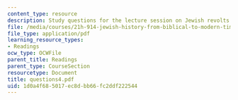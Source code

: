 ```yaml
---
content_type: resource
description: Study questions for the lecture session on Jewish revolts.
file: /media/courses/21h-914-jewish-history-from-biblical-to-modern-times-fall-2007/1d0a4f685017ec8dbb66fc2ddf222544_questions4.pdf
file_type: application/pdf
learning_resource_types:
- Readings
ocw_type: OCWFile
parent_title: Readings
parent_type: CourseSection
resourcetype: Document
title: questions4.pdf
uid: 1d0a4f68-5017-ec8d-bb66-fc2ddf222544
---
```

